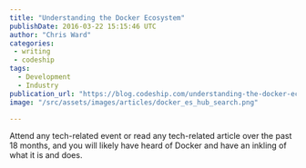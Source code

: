 ```yaml
---
title: "Understanding the Docker Ecosystem"
publishDate: 2016-03-22 15:15:46 UTC
author: "Chris Ward"
categories:
 - writing
 - codeship
tags:
  - Development
  - Industry
publication_url: "https://blog.codeship.com/understanding-the-docker-ecosystem/"
image: "/src/assets/images/articles/docker_es_hub_search.png"

---
```

Attend any tech-related event or read any tech-related article over the past 18 months, and you will likely have heard of Docker and have an inkling of what it is and does.

